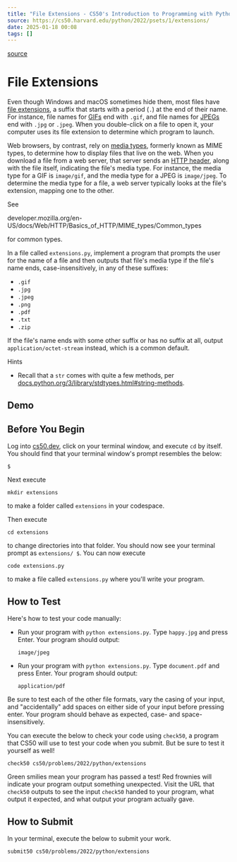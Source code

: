 ```yaml
---
title: "File Extensions - CS50's Introduction to Programming with Python"
source: https://cs50.harvard.edu/python/2022/psets/1/extensions/
date: 2025-01-18 00:08
tags: []
---
```



[source](https://cs50.harvard.edu/python/2022/psets/1/extensions/)

# File Extensions

Even though Windows and macOS sometimes hide them, most files have [file extensions][1], a suffix that starts with a period (`.`) at the end of their name. For instance, file names for [GIFs][2] end with `.gif`, and file names for [JPEGs][3] end with `.jpg` or `.jpeg`. When you double-click on a file to open it, your computer uses its file extension to determine which program to launch.

  [1]: https://en.wikipedia.org/wiki/Filename_extension
  [2]: https://en.wikipedia.org/wiki/GIF
  [3]: https://en.wikipedia.org/wiki/JPEG

Web browsers, by contrast, rely on [media types][4], formerly known as MIME types, to determine how to display files that live on the web. When you download a file from a web server, that server sends an [HTTP header][5], along with the file itself, indicating the file's media type. For instance, the media type for a GIF is `image/gif`, and the media type for a JPEG is `image/jpeg`. To determine the media type for a file, a web server typically looks at the file's extension, mapping one to the other.

  [4]: https://en.wikipedia.org/wiki/Media_type
  [5]: https://en.wikipedia.org/wiki/List_of_HTTP_header_fields

See

developer.mozilla.org/en-US/docs/Web/HTTP/Basics_of_HTTP/MIME_types/Common_types

for common types.

In a file called `extensions.py`, implement a program that prompts the user for the name of a file and then outputs that file's media type if the file's name ends, case-insensitively, in any of these suffixes:

- `.gif`
- `.jpg`
- `.jpeg`
- `.png`
- `.pdf`
- `.txt`
- `.zip`

If the file's name ends with some other suffix or has no suffix at all, output `application/octet-stream` instead, which is a common default.

Hints

- Recall that a `str` comes with quite a few methods, per [docs.python.org/3/library/stdtypes.html#string-methods][6].

  [6]: https://docs.python.org/3/library/stdtypes.html#string-methods

## Demo

## Before You Begin

Log into [cs50.dev][7], click on your terminal window, and execute `cd` by itself. You should find that your terminal window's prompt resembles the below:

  [7]: https://cs50.dev/

    $

Next execute

    mkdir extensions

to make a folder called `extensions` in your codespace.

Then execute

    cd extensions

to change directories into that folder. You should now see your terminal prompt as `extensions/ $`. You can now execute

    code extensions.py

to make a file called `extensions.py` where you'll write your program.

## How to Test

Here's how to test your code manually:

- Run your program with `python extensions.py`. Type `happy.jpg` and press Enter. Your program should output:


      image/jpeg


- Run your program with `python extensions.py`. Type `document.pdf` and press Enter. Your program should output:


      application/pdf


Be sure to test each of the other file formats, vary the casing of your input, and "accidentally" add spaces on either side of your input before pressing enter. Your program should behave as expected, case- and space-insensitively.

You can execute the below to check your code using `check50`, a program that CS50 will use to test your code when you submit. But be sure to test it yourself as well!

    check50 cs50/problems/2022/python/extensions

Green smilies mean your program has passed a test! Red frownies will indicate your program output something unexpected. Visit the URL that `check50` outputs to see the input `check50` handed to your program, what output it expected, and what output your program actually gave.

## How to Submit

In your terminal, execute the below to submit your work.

    submit50 cs50/problems/2022/python/extensions
